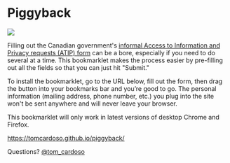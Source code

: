 # Piggyback

![](https://i.redd.it/7qglr34pl5l11.jpg)

Filling out the Canadian government's [informal Access to Information and Privacy requests (ATIP) form](https://open.canada.ca/en/search/ati) can be a bore, especially if you need to do several at a time. This bookmarklet makes the process easier by pre-filling out all the fields so that you can just hit "Submit."

To install the bookmarklet, go to the URL below, fill out the form, then drag the button into your bookmarks bar and you’re good to go. The personal information (mailing address, phone number, etc.) you plug into the site won't be sent anywhere and will never leave your browser.

This bookmarklet will only work in latest versions of desktop Chrome and Firefox. 

https://tomcardoso.github.io/piggyback/

Questions? [@tom_cardoso](http://twitter.com/tom_cardoso)
